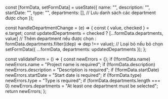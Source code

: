 const [formData, setFormData] = useState({
name: "",
description: "",
startDate: "",
type: "",
departments: [], // Lưu danh sách các department được chọn
});

const handleDepartmentChange = (e) => {
const { value, checked } = e.target;
const updatedDepartments = checked
? [...formData.departments, value] // Thêm department nếu được chọn
: formData.departments.filter((dep) => dep !== value); // Loại bỏ nếu bỏ chọn
setFormData({ ...formData, departments: updatedDepartments });
};

<!-- <Form.Group className="mb-3" controlId="formDepartments">
  <Form.Label>Departments *</Form.Label>
  {department.map((dep) => (
    <div key={dep._id} className="mb-2">
      <Form.Check
        type="checkbox"
        name="departments"
        id={dep._id}
        label={dep.name}
        value={dep._id}
        checked={formData.departments.includes(dep._id)} // Kiểm tra nếu đã chọn
        onChange={handleDepartmentChange}
        isInvalid={!!errors.departments}
      />
    </div>
  ))}
  {errors.departments && (
    <Form.Text className="text-danger">{errors.departments}</Form.Text>
  )}
</Form.Group> -->

const validateForm = () => {
const newErrors = {};
if (!formData.name) newErrors.name = "Project name is required";
if (!formData.description) newErrors.description = "Description is required";
if (!formData.startDate) newErrors.startDate = "Start date is required";
if (!formData.type) newErrors.type = "Type is required";
if (formData.departments.length === 0)
newErrors.departments = "At least one department must be selected";
return newErrors;
};
